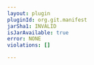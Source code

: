 ```yaml
---
layout: plugin
pluginId: org.git.manifest
jarSha1: INVALID
isJarAvailable: true
error: NONE
violations: []

---
```

